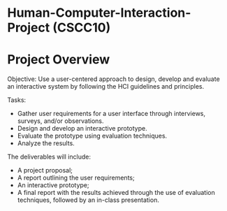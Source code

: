 # Human-Computer-Interaction-Project (CSCC10)

# Project Overview

Objective: Use a user-centered approach to design, develop and evaluate an interactive system by following the HCI guidelines and principles. 

Tasks:

- Gather user requirements for a user interface through interviews, surveys, and/or observations.
- Design and develop an interactive prototype.
- Evaluate the prototype using evaluation techniques.
- Analyze the results.

The deliverables will include:

- A project proposal;
- A report outlining the user requirements;
- An interactive prototype;
- A final report with the results achieved through the use of evaluation techniques, followed by an in-class presentation.
